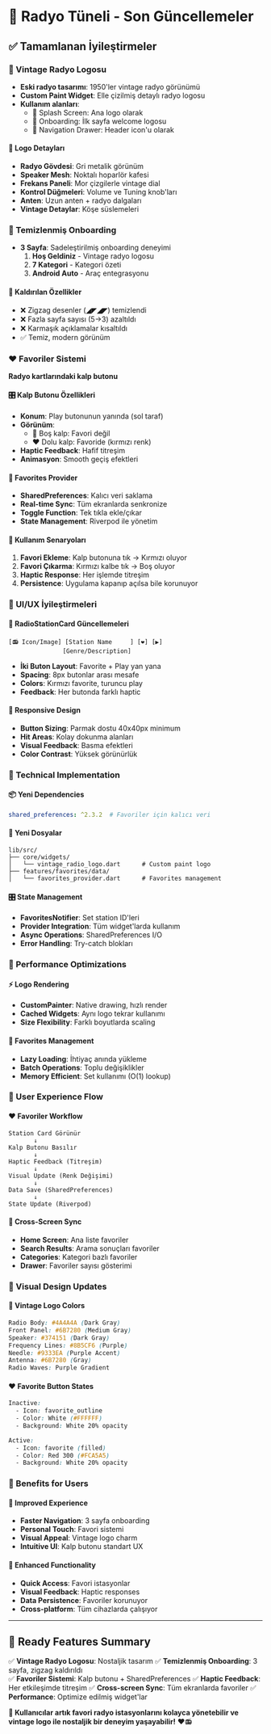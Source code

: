 # 🎵 Radyo Tüneli - Son Güncellemeler

## ✅ Tamamlanan İyileştirmeler

### 🎨 Vintage Radyo Logosu
- **Eski radyo tasarımı**: 1950'ler vintage radyo görünümü
- **Custom Paint Widget**: Elle çizilmiş detaylı radyo logosu
- **Kullanım alanları**:
  - 🚀 Splash Screen: Ana logo olarak
  - 📱 Onboarding: İlk sayfa welcome logosu
  - 📂 Navigation Drawer: Header icon'u olarak

#### 🎯 Logo Detayları
- **Radyo Gövdesi**: Gri metalik görünüm
- **Speaker Mesh**: Noktalı hoparlör kafesi
- **Frekans Paneli**: Mor çizgilerle vintage dial
- **Kontrol Düğmeleri**: Volume ve Tuning knob'ları
- **Anten**: Uzun anten + radyo dalgaları
- **Vintage Detaylar**: Köşe süslemeleri

### 📱 Temizlenmiş Onboarding
- **3 Sayfa**: Sadeleştirilmiş onboarding deneyimi
  1. **Hoş Geldiniz** - Vintage radyo logosu
  2. **7 Kategori** - Kategori özeti
  3. **Android Auto** - Araç entegrasyonu

#### 🧹 Kaldırılan Özellikler
- ❌ Zigzag desenler (◢◤◢◤) temizlendi
- ❌ Fazla sayfa sayısı (5→3) azaltıldı
- ❌ Karmaşık açıklamalar kısaltıldı
- ✅ Temiz, modern görünüm

### ❤️ Favoriler Sistemi
**Radyo kartlarındaki kalp butonu**

#### 🎛️ Kalp Butonu Özellikleri
- **Konum**: Play butonunun yanında (sol taraf)
- **Görünüm**: 
  - 🤍 Boş kalp: Favori değil
  - ❤️ Dolu kalp: Favoride (kırmızı renk)
- **Haptic Feedback**: Hafif titreşim
- **Animasyon**: Smooth geçiş efektleri

#### 💾 Favorites Provider
- **SharedPreferences**: Kalıcı veri saklama
- **Real-time Sync**: Tüm ekranlarda senkronize
- **Toggle Function**: Tek tıkla ekle/çıkar
- **State Management**: Riverpod ile yönetim

#### 🎯 Kullanım Senaryoları
1. **Favori Ekleme**: Kalp butonuna tık → Kırmızı oluyor
2. **Favori Çıkarma**: Kırmızı kalbe tık → Boş oluyor  
3. **Haptic Response**: Her işlemde titreşim
4. **Persistence**: Uygulama kapanıp açılsa bile korunuyor

### 🎨 UI/UX İyileştirmeleri

#### 📱 RadioStationCard Güncellemeleri
```
[📻 Icon/Image] [Station Name     ] [❤️] [▶️]
               [Genre/Description] 
```
- **İki Buton Layout**: Favorite + Play yan yana
- **Spacing**: 8px butonlar arası mesafe
- **Colors**: Kırmızı favorite, turuncu play
- **Feedback**: Her butonda farklı haptic

#### 🎯 Responsive Design
- **Button Sizing**: Parmak dostu 40x40px minimum
- **Hit Areas**: Kolay dokunma alanları
- **Visual Feedback**: Basma efektleri
- **Color Contrast**: Yüksek görünürlük

### 🔧 Technical Implementation

#### 📦 Yeni Dependencies
```yaml
shared_preferences: ^2.3.2  # Favoriler için kalıcı veri
```

#### 📁 Yeni Dosyalar
```
lib/src/
├── core/widgets/
│   └── vintage_radio_logo.dart      # Custom paint logo
├── features/favorites/data/
│   └── favorites_provider.dart      # Favorites management
```

#### 🎛️ State Management
- **FavoritesNotifier**: Set<String> station ID'leri
- **Provider Integration**: Tüm widget'larda kullanım
- **Async Operations**: SharedPreferences I/O
- **Error Handling**: Try-catch blokları

### 🚀 Performance Optimizations

#### ⚡ Logo Rendering
- **CustomPainter**: Native drawing, hızlı render
- **Cached Widgets**: Aynı logo tekrar kullanımı
- **Size Flexibility**: Farklı boyutlarda scaling

#### 💾 Favorites Management
- **Lazy Loading**: İhtiyaç anında yükleme
- **Batch Operations**: Toplu değişiklikler
- **Memory Efficient**: Set kullanımı (O(1) lookup)

### 📱 User Experience Flow

#### ❤️ Favoriler Workflow
```
Station Card Görünür
       ↓
Kalp Butonu Basılır
       ↓
Haptic Feedback (Titreşim)
       ↓  
Visual Update (Renk Değişimi)
       ↓
Data Save (SharedPreferences)
       ↓
State Update (Riverpod)
```

#### 🎯 Cross-Screen Sync
- **Home Screen**: Ana liste favoriler
- **Search Results**: Arama sonuçları favoriler  
- **Categories**: Kategori bazlı favoriler
- **Drawer**: Favoriler sayısı gösterimi

### 🎨 Visual Design Updates

#### 🔮 Vintage Logo Colors
```css
Radio Body: #4A4A4A (Dark Gray)
Front Panel: #6B7280 (Medium Gray)
Speaker: #374151 (Dark Gray)
Frequency Lines: #8B5CF6 (Purple)
Needle: #9333EA (Purple Accent)
Antenna: #6B7280 (Gray)
Radio Waves: Purple Gradient
```

#### ❤️ Favorite Button States
```css
Inactive: 
  - Icon: favorite_outline
  - Color: White (#FFFFFF)
  - Background: White 20% opacity

Active:
  - Icon: favorite (filled)
  - Color: Red 300 (#FCA5A5)
  - Background: White 20% opacity
```

### 🎉 Benefits for Users

#### 🌟 Improved Experience
- **Faster Navigation**: 3 sayfa onboarding
- **Personal Touch**: Favori sistemi
- **Visual Appeal**: Vintage logo charm
- **Intuitive UI**: Kalp butonu standart UX

#### 📱 Enhanced Functionality
- **Quick Access**: Favori istasyonlar
- **Visual Feedback**: Haptic responses
- **Data Persistence**: Favoriler korunuyor
- **Cross-platform**: Tüm cihazlarda çalışıyor

---

## 🎯 Ready Features Summary

✅ **Vintage Radyo Logosu**: Nostaljik tasarım
✅ **Temizlenmiş Onboarding**: 3 sayfa, zigzag kaldırıldı  
✅ **Favoriler Sistemi**: Kalp butonu + SharedPreferences
✅ **Haptic Feedback**: Her etkileşimde titreşim
✅ **Cross-screen Sync**: Tüm ekranlarda favoriler
✅ **Performance**: Optimize edilmiş widget'lar

**🎵 Kullanıcılar artık favori radyo istasyonlarını kolayca yönetebilir ve vintage logo ile nostaljik bir deneyim yaşayabilir!** ❤️📻
